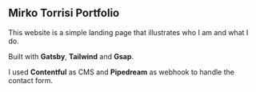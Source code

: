 ## Mirko Torrisi Portfolio

This website is a simple landing page that illustrates who I am and what I do.

Built with **Gatsby**, **Tailwind** and **Gsap**.

I used **Contentful** as CMS and **Pipedream** as webhook to handle the contact form.
